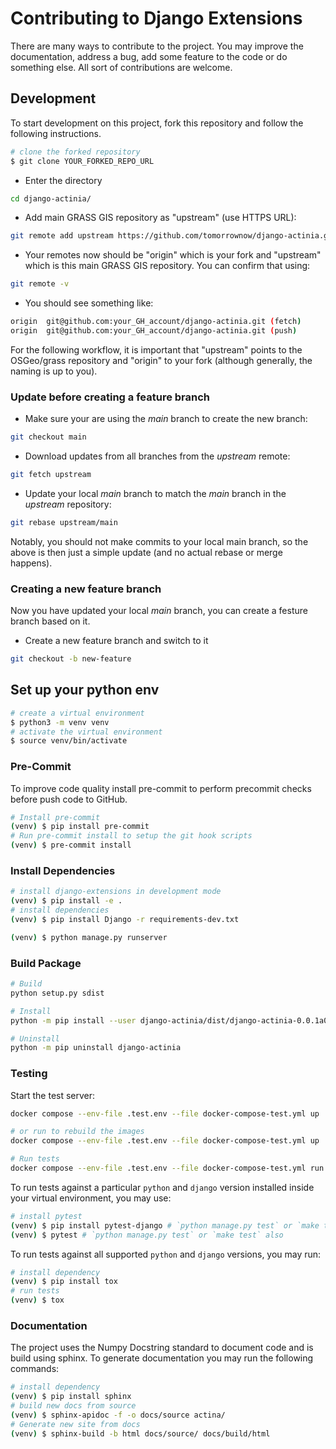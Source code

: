 # Contributing to Django Extensions

There are many ways to contribute to the project. You may improve the documentation, address a bug, add some feature to the code or do something else. All sort of contributions are welcome.

## Development

To start development on this project, fork this repository and follow the following instructions.

```bash
# clone the forked repository
$ git clone YOUR_FORKED_REPO_URL
```

* Enter the directory

```bash
cd django-actinia/
```

* Add main GRASS GIS repository as "upstream" (use HTTPS URL):

```bash
git remote add upstream https://github.com/tomorrownow/django-actinia.git
```

* Your remotes now should be "origin" which is your fork and "upstream" which
  is this main GRASS GIS repository. You can confirm that using:

```bash
git remote -v
```

* You should see something like:

```bash
origin  git@github.com:your_GH_account/django-actinia.git (fetch)
origin  git@github.com:your_GH_account/django-actinia.git (push)
```

For the following workflow, it is important that
"upstream" points to the OSGeo/grass repository
and "origin" to your fork
(although generally, the naming is up to you).

### Update before creating a feature branch

* Make sure your are using the _main_ branch to create the new branch:

```bash
git checkout main
```

* Download updates from all branches from the _upstream_ remote:

```bash
git fetch upstream
```

* Update your local _main_ branch to match the _main_ branch
  in the _upstream_ repository:

```bash
git rebase upstream/main
```

Notably, you should not make commits to your local main branch,
so the above is then just a simple update (and no actual
rebase or merge happens).

### Creating a new feature branch
Now you have updated your local _main_ branch, you can create a festure branch based on it.
* Create a new feature branch and switch to it

```bash
git checkout -b new-feature
```

## Set up your python env

```bash
# create a virtual environment
$ python3 -m venv venv
# activate the virtual environment
$ source venv/bin/activate
```

### Pre-Commit

To improve code quality install pre-commit to perform precommit checks before push code to GitHub.

```bash
# Install pre-commit
(venv) $ pip install pre-commit
# Run pre-commit install to setup the git hook scripts
(venv) $ pre-commit install
```

### Install Dependencies

```bash
# install django-extensions in development mode
(venv) $ pip install -e .
# install dependencies
(venv) $ pip install Django -r requirements-dev.txt

(venv) $ python manage.py runserver
```

### Build Package

```bash
# Build
python setup.py sdist

# Install
python -m pip install --user django-actinia/dist/django-actinia-0.0.1a0.tar.gz

# Uninstall
python -m pip uninstall django-actinia
```

### Testing

Start the test server:

```bash
docker compose --env-file .test.env --file docker-compose-test.yml up

# or run to rebuild the images
docker compose --env-file .test.env --file docker-compose-test.yml up

# Run tests
docker compose --env-file .test.env --file docker-compose-test.yml run api python manage.py test
```

To run tests against a particular `python` and `django` version installed inside your virtual environment, you may use:

```bash
# install pytest
(venv) $ pip install pytest-django # `python manage.py test` or `make test` also work
(venv) $ pytest # `python manage.py test` or `make test` also
```

To run tests against all supported `python` and `django` versions, you may run:

```bash
# install dependency
(venv) $ pip install tox
# run tests
(venv) $ tox
```

### Documentation

The project uses the Numpy Docstring standard to document code and is build using sphinx.
To generate documentation you may run the following commands:

```bash
# install dependency
(venv) $ pip install sphinx
# build new docs from source
(venv) $ sphinx-apidoc -f -o docs/source actina/
# Generate new site from docs
(venv) $ sphinx-build -b html docs/source/ docs/build/html
